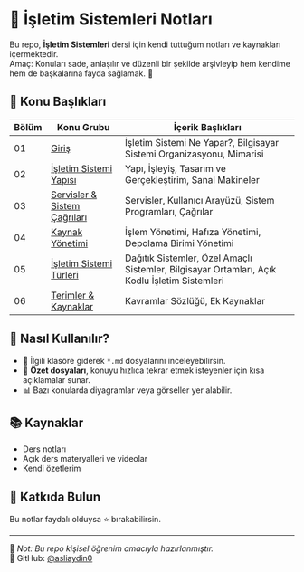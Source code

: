 # 🧠 İşletim Sistemleri Notları

Bu repo, **İşletim Sistemleri** dersi için kendi tuttuğum notları ve kaynakları içermektedir.  
Amaç: Konuları sade, anlaşılır ve düzenli bir şekilde arşivleyip hem kendime hem de başkalarına fayda sağlamak. 🚀

## 📂 Konu Başlıkları

| Bölüm | Konu Grubu                       | İçerik Başlıkları                                                                                   |
|-------|------------------------------------|-------------------------------------------------------------------------------------------------------|
| 01    | [Giriş](./01_Giris)                 | İşletim Sistemi Ne Yapar?, Bilgisayar Sistemi Organizasyonu, Mimarisi                                |
| 02    | [İşletim Sistemi Yapısı](./02_Yapisi)   | Yapı, İşleyiş, Tasarım ve Gerçekleştirim, Sanal Makineler                                        |
| 03    | [Servisler & Sistem Çağrıları](./03_Servisler_SistemCagrilari)   | Servisler, Kullanıcı Arayüzü, Sistem Programları, Çağrılar              |
| 04    | [Kaynak Yönetimi](./04_Kaynak_Yonetimi)   | İşlem Yönetimi, Hafıza Yönetimi, Depolama Birimi Yönetimi                                      |
| 05    | [İşletim Sistemi Türleri](./05_Turler)    | Dağıtık Sistemler, Özel Amaçlı Sistemler, Bilgisayar Ortamları, Açık Kodlu İşletim Sistemleri  |
| 06    | [Terimler & Kaynaklar](./06_Terimler_Kaynaklar)   | Kavramlar Sözlüğü, Ek Kaynaklar                                                        |

## 🧰 Nasıl Kullanılır?

- 📁 İlgili klasöre giderek `*.md` dosyalarını inceleyebilirsin.
- 📌 **Özet dosyaları**, konuyu hızlıca tekrar etmek isteyenler için kısa açıklamalar sunar.  
- 📊 Bazı konularda diyagramlar veya görseller yer alabilir.  

## 📚 Kaynaklar

- Ders notları    
- Açık ders materyalleri ve videolar  
- Kendi özetlerim

## 🤝 Katkıda Bulun

Bu notlar faydalı olduysa ⭐ bırakabilirsin.


---

📌 *Not: Bu repo kişisel öğrenim amacıyla hazırlanmıştır.*  
📩 GitHub: [@asliaydin0](https://github.com/asliaydin0)
